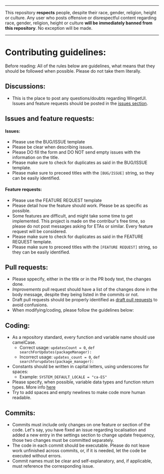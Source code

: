 -------------------------------------------------------------
This repository **respects** people, despite their race, gender, religion, height or culture. Any user who posts offensive or disrespectful content regarding race, gender, religion, height or culture **will be immediately banned from this repository**. No exception will be made.

-------------------------------------------------------------




# Contributing guidelines:

Before reading: All of the rules below are guidelines, what means that they should be followed when possible. Please do not take them literally.

## Discussions:
 - This is the place to post any questions/doubts regarding WingetUI. Issues and feature requests should be posted in the [issues section](https://github.com/marticliment/WingetUI/issues).

## Issues and feature requests:

#### Issues:
 - Please use the BUG/ISSUE template
 - Please be clear when describing issues.
 - Please DO fill the form and DO NOT send empty issues with the information on the title.
 - Please make sure to check for duplicates as said in the BUG/ISSUE template.
 - Please make sure to preceed titles with the `[BUG/ISSUE]` string, so they can be easily identified.

#### Feature requests:
- Please use the FEATURE REQUEST template
 - Please detail how the feature should work. Please be as specific as possible.
 - Some features are difficult, and might take some time to get implemented. This project is made on the contribur's free time, so please do not post messages asking for ETAs or similar. Every feature request will be considered.
 - Please make sure to check for duplicates as said in the FEATURE REQUEST template.
 - Please make sure to preceed titles with the `[FEATURE REQUEST]` string, so they can be easily identified.

## Pull requests:
 - Please sppecify, either in the title or in the PR body text, the changes done. 
 - _Improvements_ pull request should have a list of the changes done in the body message, despite they being listed in the commits or not.
 - Draft pull requests should be properly identified as [draft pull requests](https://github.blog/2019-02-14-introducing-draft-pull-requests/) to avoid confusions.
 - When modifying/coding, please follow the guidelines below:

## Coding:
 - As a repository standard, every function and variable name should use camelCase.
   - Correct usage: `updatesCount = 0`, `def searchForUpdates(packageManager):`
   - Incorrect usage: `updates_count = 0`, `def searchforupdates(package_manager):`
 - Constants should be written in capital letters, using underscores for spaces:
   - Example: `SYSTEM_DEFAULT_LOCALE = "ca-ES"`
 - Please specify, when possible, variable data types and function return types. More info [here](https://python.plainenglish.io/specifying-data-types-in-python-c182fda3bf43)
 - Try to add spaces and empty newlines to make code more human readable.

## Commits:
 - Commits must include only changes on one feature or section of the code. Let's say, you have fixed an issue regarding localisation and added a new entry in the settings section to change update frequency, those two changes must be committed separately.
 - The code in each commit should be executable. Please do not leave work unfinished across commits, or, if it is needed, let the code be executed without errors.
 - Commit names must be clear and self-explanatory, and, if applicable, must reference the corresponding issue.


